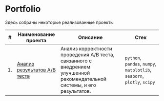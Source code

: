 # Portfolio

Здесь собраны некоторые реализованные проекты

| #    |Наименование проекта                  |Описание                                                                                                              |Стек                                                       |
| ---- | ------------------------------------ | -------------------------------------------------------------------------------------------------------------------- | --------------------------------------------------------- |
| 1.   | [Анализ результатов A/B теста](https://github.com/darsmolina/Portfolio/blob/main/Анализ%20результатов%20A%7CB%20теста/recommendation_system_analysis.ipynb) | Анализ корректности проведения A/B теста, связанного с внедрением улучшенной рекомендательной системы, и его результатов. | `python`, `pandas`, `numpy`, `matplotlib`, `seaborn`, `plotly`, `scipy` |
